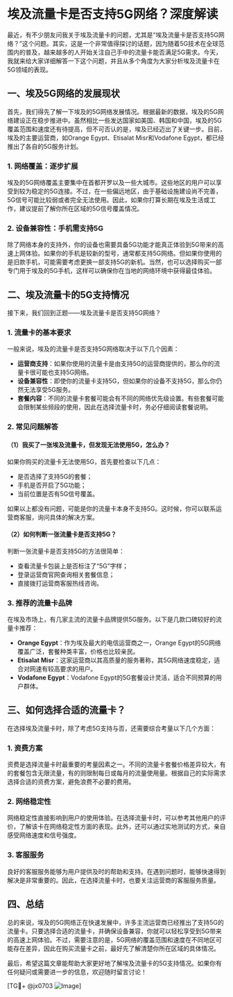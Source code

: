 # 埃及流量卡是否支持5G网络？深度解读

最近，有不少朋友问我关于埃及流量卡的问题，尤其是“埃及流量卡是否支持5G网络？”这个问题。其实，这是一个非常值得探讨的话题，因为随着5G技术在全球范围内的普及，越来越多的人开始关注自己手中的流量卡能否满足5G需求。今天，我就来给大家详细解答一下这个问题，并且从多个角度为大家分析埃及流量卡在5G领域的表现。

## 一、埃及5G网络的发展现状

首先，我们得先了解一下埃及的5G网络发展情况。根据最新的数据，埃及的5G网络建设正在稳步推进中。虽然相比一些发达国家如美国、韩国和中国，埃及的5G覆盖范围和速度还有待提高，但不可否认的是，埃及已经迈出了关键一步。目前，埃及的主要运营商，如Orange Egypt、Etisalat Misr和Vodafone Egypt，都已经推出了各自的5G服务计划。

### 1. 网络覆盖：逐步扩展
埃及的5G网络覆盖主要集中在首都开罗以及一些大城市。这些地区的用户可以享受到较为稳定的5G连接。不过，在一些偏远地区，由于基础设施建设尚不完善，5G信号可能比较弱或者完全无法使用。因此，如果你打算长期在埃及生活或工作，建议提前了解你所在区域的5G信号覆盖情况。

### 2. 设备兼容性：手机需支持5G
除了网络本身的支持外，你的设备也需要具备5G功能才能真正体验到5G带来的高速上网体验。如果你的手机是较新的型号，通常都支持5G网络。但如果你使用的是旧款手机，可能需要考虑更换一部支持5G的新机。当然，也可以选择购买一部专门用于埃及的5G手机，这样可以确保你在当地的网络环境中获得最佳体验。

## 二、埃及流量卡的5G支持情况

接下来，我们回到正题——埃及流量卡是否支持5G网络？

### 1. 流量卡的基本要求
一般来说，埃及的流量卡是否支持5G网络取决于以下几个因素：

- **运营商支持**：如果你使用的流量卡是由支持5G的运营商提供的，那么你的流量卡很可能也支持5G网络。
- **设备兼容性**：即使你的流量卡支持5G，但如果你的设备不支持5G，那么你仍然无法享受5G服务。
- **套餐内容**：不同的流量卡套餐可能会有不同的网络优先级设置。有些套餐可能会限制某些频段的使用，因此在选择流量卡时，务必仔细阅读套餐说明。

### 2. 常见问题解答
#### （1）我买了一张埃及流量卡，但发现无法使用5G，怎么办？
如果你购买的流量卡无法使用5G，首先要检查以下几点：
- 是否选择了支持5G的套餐；
- 手机是否开启了5G功能；
- 当前位置是否有5G信号覆盖。

如果以上都没有问题，可能是你的流量卡本身不支持5G。这时候，你可以联系运营商客服，询问具体的解决方案。

#### （2）如何判断一张流量卡是否支持5G？
判断一张流量卡是否支持5G的方法很简单：
- 查看流量卡包装上是否标注了“5G”字样；
- 登录运营商官网查询相关套餐信息；
- 直接拨打运营商客服热线咨询。

### 3. 推荐的流量卡品牌
在埃及市场上，有几家主流的流量卡品牌提供5G服务。以下是几款口碑较好的流量卡推荐：

- **Orange Egypt**：作为埃及最大的电信运营商之一，Orange Egypt的5G网络覆盖广泛，套餐种类丰富，价格也比较亲民。
- **Etisalat Misr**：这家运营商以其高质量的服务著称，其5G网络速度稳定，适合对网速有较高要求的用户。
- **Vodafone Egypt**：Vodafone Egypt的5G套餐设计灵活，适合不同预算的用户群体。

## 三、如何选择合适的流量卡？

在选择埃及流量卡时，除了考虑5G支持与否，还需要综合考量以下几个方面：

### 1. 资费方案
资费是选择流量卡时最重要的考量因素之一。不同的流量卡套餐价格差异较大，有的套餐包含无限流量，有的则限制每日或每月的流量使用量。根据自己的实际需求选择合适的资费方案，避免浪费不必要的费用。

### 2. 网络稳定性
网络稳定性直接影响到用户的使用体验。在选择流量卡时，可以参考其他用户的评价，了解该卡在网络稳定性方面的表现。此外，还可以通过实地测试的方式，亲自感受网络速度和信号强度。

### 3. 客服服务
良好的客服服务能够为用户提供及时的帮助和支持。在遇到问题时，能够快速得到解决是非常重要的。因此，在选择流量卡时，也要关注运营商的客服服务质量。

## 四、总结

总的来说，埃及的5G网络正在快速发展中，许多主流运营商已经推出了支持5G的流量卡。只要选择合适的流量卡，并确保设备兼容，你就可以轻松享受到5G带来的高速上网体验。不过，需要注意的是，5G网络的覆盖范围和速度在不同地区可能存在差异，因此在购买流量卡之前，最好先了解清楚你所在区域的具体情况。

最后，希望这篇文章能帮助大家更好地了解埃及流量卡的5G支持情况。如果你有任何疑问或需要进一步的信息，欢迎随时留言讨论！

[TG💪+ @jx0703 ![Image](https://github.com/user-attachments/assets/dbca1d08-cadb-493c-b0ec-ad6f7a83f270)]
